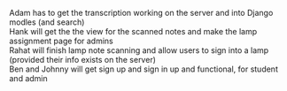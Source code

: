 Adam has to get the transcription working on the server and into Django modles (and search)  
Hank will get the the view for the scanned notes and make the lamp assignment page for admins  
Rahat will finish lamp note scanning and allow users to sign into a lamp (provided their info exists on the server)  
Ben and Johnny will get sign up and sign in up and functional, for student and admin  

